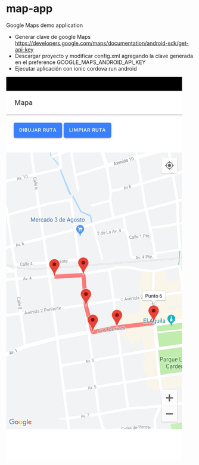 # map-app
Google Maps demo application

* Generar clave de google Maps https://developers.google.com/maps/documentation/android-sdk/get-api-key
* Descargar proyecto y modificar config.xml agregando la clave generada en el preference GOOGLE_MAPS_ANDROID_API_KEY
* Ejecutar aplicación con ionic cordova run android

![Captura de aplicación](https://raw.githubusercontent.com/jast1000/map-app/master/fb1878fe-8a0a-4686-9066-54b8db973fc1.jpg)
